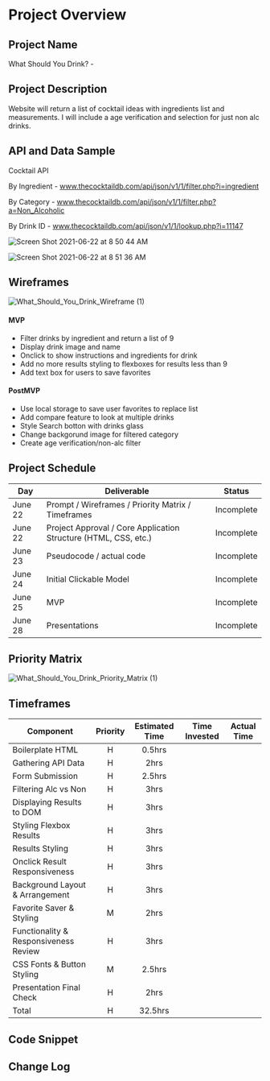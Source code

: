 # 

# Project Overview

## Project Name

What Should You Drink? - 

## Project Description

Website will return a list of cocktail ideas with ingredients list and measurements. I will include a age verification and selection for just non alc drinks.

## API and Data Sample

Cocktail API 

By Ingredient - www.thecocktaildb.com/api/json/v1/1/filter.php?i=ingredient

By Category - www.thecocktaildb.com/api/json/v1/1/filter.php?a=Non_Alcoholic

By Drink ID - www.thecocktaildb.com/api/json/v1/1/lookup.php?i=11147

![Screen Shot 2021-06-22 at 8 50 44 AM](https://user-images.githubusercontent.com/85095722/122951682-14ca3d80-d343-11eb-9587-8a1d0fd751f5.png)

![Screen Shot 2021-06-22 at 8 51 36 AM](https://user-images.githubusercontent.com/85095722/122951699-185dc480-d343-11eb-9b26-b130e78c30ec.png)



## Wireframes
![What_Should_You_Drink_Wireframe (1)](https://user-images.githubusercontent.com/85095722/122952773-dc772f00-d343-11eb-9efe-9379e68a6350.jpg)


#### MVP 

- Filter drinks by ingredient and return a list of 9
- Display drink image and name
- Onclick to show instructions and ingredients for drink
- Add no more results styling to flexboxes for results less than 9
- Add text box for users to save favorites 

#### PostMVP  

- Use local storage to save user favorites to replace list
- Add compare feature to look at multiple drinks
- Style Search botton with drinks glass
- Change backgorund image for filtered category
- Create age verification/non-alc filter

## Project Schedule

|  Day | Deliverable | Status
|---|---| ---|
|June 22| Prompt / Wireframes / Priority Matrix / Timeframes | Incomplete
|June 22| Project Approval / Core Application Structure (HTML, CSS, etc.) | Incomplete
|June 23| Pseudocode / actual code | Incomplete
|June 24| Initial Clickable Model  | Incomplete
|June 25| MVP | Incomplete
|June 28| Presentations | Incomplete

## Priority Matrix

![What_Should_You_Drink_Priority_Matrix (1)](https://user-images.githubusercontent.com/85095722/122944981-dc743080-d33d-11eb-8831-01a53763d1df.jpg)


## Timeframes


| Component | Priority | Estimated Time | Time Invested | Actual Time |
| --- | :---: |  :---: | :---: | :---: |
|	Boilerplate HTML | H | 0.5hrs |	|	|
| Gathering API Data | H | 2hrs| | |
|	Form Submission | H | 2.5hrs |	|	|
| Filtering Alc vs Non | H | 3hrs | | |
|	Displaying Results to DOM| H | 3hrs |	|	|
|	Styling Flexbox Results | H | 3hrs |	|	|
| Results Styling | H | 3hrs| | |
| Onclick Result Responsiveness | H | 3hrs |	|	|
|	Background Layout & Arrangement | H	| 3hrs |	|	|
|	Favorite Saver & Styling | M | 2hrs	|	|	|
|	Functionality & Responsiveness Review | H | 3hrs |	|	|
| CSS Fonts & Button Styling | M | 2.5hrs |	|	|
| Presentation Final Check | H | 2hrs |	|	|
| Total | H | 32.5hrs|  |  |

## Code Snippet


## Change Log

